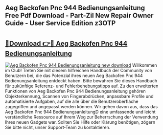 ## Aeg Backofen Pnc 944 Bedienungsanleitung Free Pdf Download - Part-ZiI New Repair Owner Guide - User Service Edition z3OTP

# <h2><a href="http://df3ttho.blite.top/?on=Aeg+Backofen+Pnc+944+Bedienungsanleitung">🔗Download 👉🔴 Aeg Backofen Pnc 944 Bedienungsanleitung</a></h2>

[![Aeg Backofen Pnc 944 Bedienungsanleitung new download](https://i.imgur.com/lujVjoI.png)](http://df3ttho.blite.top/?on=Aeg+Backofen+Pnc+944+Bedienungsanleitung)
Willkommen im Club! Treten Sie mit diesem hilfreichen Handbuch der Community von Benutzern bei, die das Potenzial ihres neuen Aeg Backofen Pnc 944 Bedienungsanleitung entdeckt haben. Bitte bewahren Sie dieses Handbuch für zukünftige Referenz- und Fehlerbehebungstipps auf. Zu den erweiterten Funktionen von Aeg Backofen Pnc 944 Bedienungsanleitung gehören Objekterkennung, Scannen von Fingerabdrücken, anpassbare Profile und automatisierte Aufgaben, auf die alle über die Benutzeroberfläche zugegriffen und angepasst werden können. Wir gehen davon aus, dass das Aeg Backofen Pnc 944 BedienungsanleitungD eine umfassende und leicht verständliche Ressource auf Ihrem Weg zur Beherrschung der Verwendung Ihres neuen Gadgets war. Sollten Sie Hilfe oder Klärung benötigen, zögern Sie bitte nicht, unser Support-Team zu kontaktieren.
